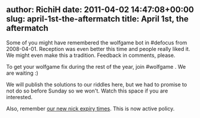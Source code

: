author: RichiH
date: 2011-04-02 14:47:08+00:00
slug: april-1st-the-aftermatch
title: April 1st, the aftermatch
---

Some of you might have remembered the wolfgame bot in #defocus from 2008-04-01. Reception was even better this time and people really liked it. We might even make this a tradition. Feedback in comments, please.



To get your wolfgame fix during the rest of the year, join #wolfgame . We are waiting :)



We will publish the solutions to our riddles here, but we had to promise to not do so before Sunday so we won't. Watch this space if you are interested.



Also, remember [our new nick expiry times](http://blog.freenode.net/2011/03/change-in-nick-expiry-times/). This is now active policy.
